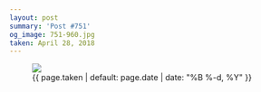```yaml
---
layout: post
summary: 'Post #751'
og_image: 751-960.jpg
taken: April 28, 2018
---
```


<figure class="post">
<img sizes="(min-width: 700px) 50vw, calc(100vw - 2rem)" src="{{ site.assets_url }}/751-480.jpg" srcset="{{ site.assets_url }}/751-240.jpg 240w, {{ site.assets_url }}/751-480.jpg 480w, {{ site.assets_url }}/751-720.jpg 720w, {{ site.assets_url }}/751-960.jpg 960w"/>
<figcaption>
<time>{{ page.taken | default: page.date | date: "%B %-d, %Y" }}</time>
</figcaption>
</figure>
